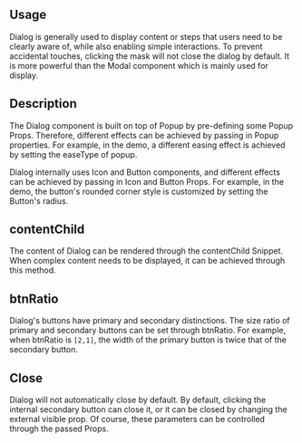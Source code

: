 ## Usage

Dialog is generally used to display content or steps that users need to be clearly aware of, while also enabling simple interactions. To prevent accidental touches, clicking the mask will not close the dialog by default. It is more powerful than the Modal component which is mainly used for display.

## Description

The Dialog component is built on top of Popup by pre-defining some Popup Props. Therefore, different effects can be achieved by passing in Popup properties. For example, in the demo, a different easing effect is achieved by setting the easeType of popup.

Dialog internally uses Icon and Button components, and different effects can be achieved by passing in Icon and Button Props. For example, in the demo, the button's rounded corner style is customized by setting the Button's radius.

## contentChild

The content of Dialog can be rendered through the contentChild Snippet. When complex content needs to be displayed, it can be achieved through this method.

## btnRatio

Dialog's buttons have primary and secondary distinctions. The size ratio of primary and secondary buttons can be set through btnRatio. For example, when btnRatio is `[2,1]`, the width of the primary button is twice that of the secondary button.

## Close

Dialog will not automatically close by default. By default, clicking the internal secondary button can close it, or it can be closed by changing the external visible prop. Of course, these parameters can be controlled through the passed Props.

